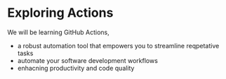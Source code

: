 # Exploring Actions
We will be learning GitHub Actions,
- a robust automation tool that empowers you to streamline reqpetative tasks
- automate your software development workflows
- enhacning productivity and code quality
